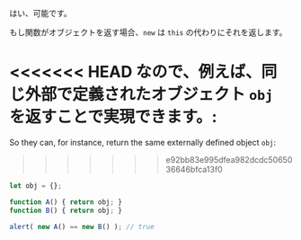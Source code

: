 はい、可能です。

もし関数がオブジェクトを返す場合、`new` は `this` の代わりにそれを返します。

<<<<<<< HEAD
なので、例えば、同じ外部で定義されたオブジェクト `obj` を返すことで実現できます。:
=======
So they can, for instance, return the same externally defined object `obj`:
>>>>>>> e92bb83e995dfea982dcdc5065036646bfca13f0

```js run no-beautify
let obj = {};

function A() { return obj; }
function B() { return obj; }

alert( new A() == new B() ); // true
```
